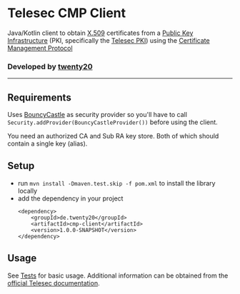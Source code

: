 # Telesec CMP Client

Java/Kotlin client to obtain [X.509](https://en.wikipedia.org/wiki/X.509) certificates 
from a [Public Key Infrastructure](https://en.wikipedia.org/wiki/Public_key_infrastructure) (PKI, specifically the [Telesec PKI](https://www.telesec.de/de/root-programm/root-programm))
using the [Certificate Management Protocol](https://en.wikipedia.org/wiki/Certificate_Management_Protocol)


### Developed by [twenty20](https://twenty20.de)

---

## Requirements

Uses [BouncyCastle](https://www.bouncycastle.org/) as security provider so you'll have to call ``Security.addProvider(BouncyCastleProvider())`` before using the client.

You need an authorized CA and Sub RA key store. Both of which should contain a single key (alias).


## Setup
- run ``mvn install -Dmaven.test.skip -f pom.xml`` to install the library locally
- add the dependency in your project
    ````
    <dependency>
        <groupId>de.twenty20</groupId>
        <artifactId>cmp-client</artifactId>
        <version>1.0.0-SNAPSHOT</version>
    </dependency>
    ````

## Usage

See [Tests](./src/test/kotlin/de/twenty20) for basic usage. 
Additional information can be obtained from the [official Telesec documentation](https://www.telesec.de/de/service/downloads/pki-repository).